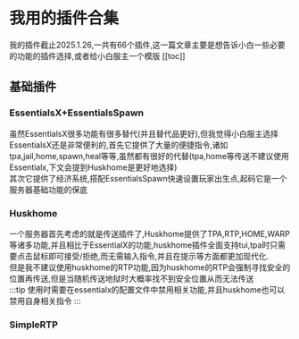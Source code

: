 # 我用的插件合集
我的插件截止2025.1.26,一共有66个插件,这一篇文章主要是想告诉小白一些必要的功能的插件选择,或者给小白服主一个模版
[[toc]]
## 基础插件
### EssentialsX+EssentialsSpawn
虽然EssentialsX很多功能有很多替代(并且替代品更好),但我觉得小白服主选择EssentialsX还是非常便利的,首先它提供了大量的便捷指令,诸如tpa,jail,home,spawn,heal等等,虽然都有很好的代替(tpa,home等传送不建议使用Essentialx,下文会提到Huskhome是更好地选择)<br>
其次它提供了经济系统,搭配EssentialsSpawn快速设置玩家出生点,起码它是一个服务器基础功能的保底
### Huskhome
一个服务器首先考虑的就是传送插件了,Huskhome提供了TPA,RTP,HOME,WARP等诸多功能,并且相比于EssentialX的功能,huskhome插件全面支持tui,tpa时只需要点击鼠标即可接受/拒绝,而无需输入指令,并且在提示等方面都更加现代化.<br>
但是我不建议使用huskhome的RTP功能,因为huskhome的RTP会强制寻找安全的位置再传送,但是当随机传送地狱时大概率找不到安全位置从而无法传送<br>
:::tip
使用时需要在essentialx的配置文件中禁用相关功能,并且huskhome也可以禁用自身相关指令
:::
### SimpleRTP
